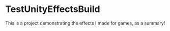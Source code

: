# TestUnityEffectsBuild
This is a project demonstrating the effects I made for games, as a summary!
